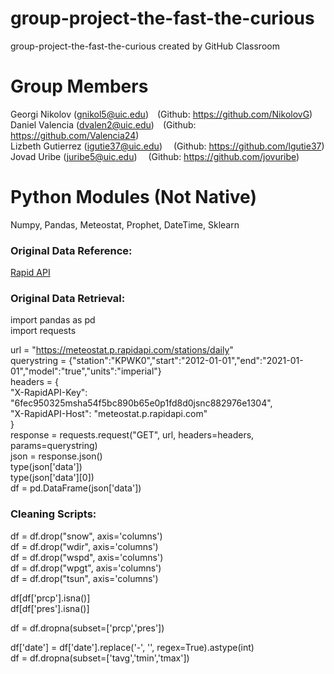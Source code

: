 # group-project-the-fast-the-curious
group-project-the-fast-the-curious created by GitHub Classroom

# Group Members
Georgi Nikolov (gnikol5@uic.edu)&emsp;(Github: https://github.com/NikolovG)<br>
Daniel Valencia (dvalen2@uic.edu)&emsp;(Github: https://github.com/Valencia24)<br>
Lizbeth Gutierrez (igutie37@uic.edu)&emsp; (Github: https://github.com/lgutie37)<br>
Jovad Uribe (juribe5@uic.edu)&emsp; (Github: https://github.com/jovuribe)<br>

# Python Modules (Not Native)
Numpy, Pandas, Meteostat, Prophet, DateTime, Sklearn

### Original Data Reference:
[Rapid API](https://rapidapi.com/meteostat/api/meteostat)

### Original Data Retrieval:
import pandas as pd  
import requests  
  
url = "https://meteostat.p.rapidapi.com/stations/daily"  
querystring = {"station":"KPWK0","start":"2012-01-01","end":"2021-01-01","model":"true","units":"imperial"}  
headers = {  
	"X-RapidAPI-Key": "6fec950325msha54f5bc890b65e0p1fd8d0jsnc882976e1304",  
	"X-RapidAPI-Host": "meteostat.p.rapidapi.com"  
}  
response = requests.request("GET", url, headers=headers, params=querystring)  
json = response.json()  
type(json['data'])  
type(json['data'][0])  
df = pd.DataFrame(json['data'])  

### Cleaning Scripts:
df = df.drop("snow", axis='columns')  
df = df.drop("wdir", axis='columns')  
df = df.drop("wspd", axis='columns')  
df = df.drop("wpgt", axis='columns')  
df = df.drop("tsun", axis='columns')  
  
df[df['prcp'].isna()]  
df[df['pres'].isna()]  
  
df = df.dropna(subset=['prcp','pres'])  
  
df['date'] = df['date'].replace('-', '', regex=True).astype(int)  
df = df.dropna(subset=['tavg','tmin','tmax'])  
